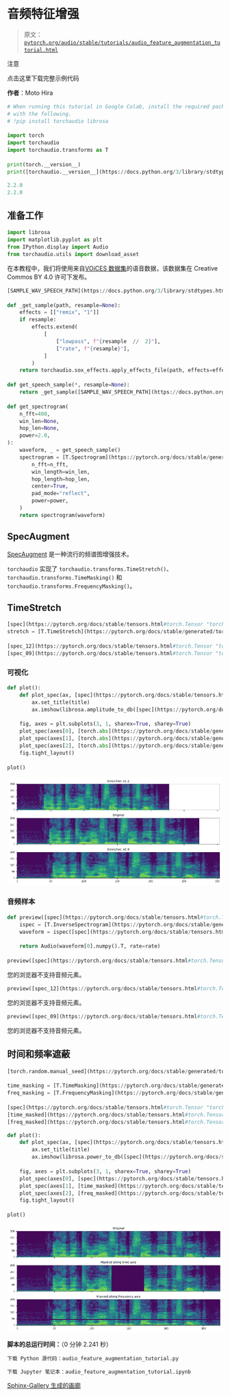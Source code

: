 # 音频特征增强

> 原文：[`pytorch.org/audio/stable/tutorials/audio_feature_augmentation_tutorial.html`](https://pytorch.org/audio/stable/tutorials/audio_feature_augmentation_tutorial.html)

注意

点击这里下载完整示例代码

**作者**：Moto Hira

```py
# When running this tutorial in Google Colab, install the required packages
# with the following.
# !pip install torchaudio librosa

import torch
import torchaudio
import torchaudio.transforms as T

print(torch.__version__)
print([torchaudio.__version__](https://docs.python.org/3/library/stdtypes.html#str "builtins.str")) 
```

```py
2.2.0
2.2.0 
```

## 准备工作

```py
import librosa
import matplotlib.pyplot as plt
from IPython.display import Audio
from torchaudio.utils import download_asset 
```

在本教程中，我们将使用来自[VOiCES 数据集](https://iqtlabs.github.io/voices/)的语音数据，该数据集在 Creative Commos BY 4.0 许可下发布。

```py
[SAMPLE_WAV_SPEECH_PATH](https://docs.python.org/3/library/stdtypes.html#str "builtins.str") = download_asset("tutorial-assets/Lab41-SRI-VOiCES-src-sp0307-ch127535-sg0042.wav")

def _get_sample(path, resample=None):
    effects = [["remix", "1"]]
    if resample:
        effects.extend(
            [
                ["lowpass", f"{resample  //  2}"],
                ["rate", f"{resample}"],
            ]
        )
    return torchaudio.sox_effects.apply_effects_file(path, effects=effects)

def get_speech_sample(*, resample=None):
    return _get_sample([SAMPLE_WAV_SPEECH_PATH](https://docs.python.org/3/library/stdtypes.html#str "builtins.str"), resample=resample)

def get_spectrogram(
    n_fft=400,
    win_len=None,
    hop_len=None,
    power=2.0,
):
    waveform, _ = get_speech_sample()
    spectrogram = [T.Spectrogram](https://pytorch.org/docs/stable/generated/torch.nn.Module.html#torch.nn.Module "torch.nn.Module")(
        n_fft=n_fft,
        win_length=win_len,
        hop_length=hop_len,
        center=True,
        pad_mode="reflect",
        power=power,
    )
    return spectrogram(waveform) 
```

## SpecAugment

[SpecAugment](https://ai.googleblog.com/2019/04/specaugment-new-data-augmentation.html) 是一种流行的频谱图增强技术。

`torchaudio` 实现了 `torchaudio.transforms.TimeStretch()`、`torchaudio.transforms.TimeMasking()` 和 `torchaudio.transforms.FrequencyMasking()`。

## TimeStretch

```py
[spec](https://pytorch.org/docs/stable/tensors.html#torch.Tensor "torch.Tensor") = get_spectrogram(power=None)
stretch = [T.TimeStretch](https://pytorch.org/docs/stable/generated/torch.nn.Module.html#torch.nn.Module "torch.nn.Module")()

[spec_12](https://pytorch.org/docs/stable/tensors.html#torch.Tensor "torch.Tensor") = stretch([spec](https://pytorch.org/docs/stable/tensors.html#torch.Tensor "torch.Tensor"), overriding_rate=1.2)
[spec_09](https://pytorch.org/docs/stable/tensors.html#torch.Tensor "torch.Tensor") = stretch([spec](https://pytorch.org/docs/stable/tensors.html#torch.Tensor "torch.Tensor"), overriding_rate=0.9) 
```

### 可视化

```py
def plot():
    def plot_spec(ax, [spec](https://pytorch.org/docs/stable/tensors.html#torch.Tensor "torch.Tensor"), title):
        ax.set_title(title)
        ax.imshow(librosa.amplitude_to_db([spec](https://pytorch.org/docs/stable/tensors.html#torch.Tensor "torch.Tensor")), origin="lower", aspect="auto")

    fig, axes = plt.subplots(3, 1, sharex=True, sharey=True)
    plot_spec(axes[0], [torch.abs](https://pytorch.org/docs/stable/generated/torch.abs.html#torch.abs "torch.abs")([spec_12](https://pytorch.org/docs/stable/tensors.html#torch.Tensor "torch.Tensor")[0]), title="Stretched x1.2")
    plot_spec(axes[1], [torch.abs](https://pytorch.org/docs/stable/generated/torch.abs.html#torch.abs "torch.abs")([spec](https://pytorch.org/docs/stable/tensors.html#torch.Tensor "torch.Tensor")[0]), title="Original")
    plot_spec(axes[2], [torch.abs](https://pytorch.org/docs/stable/generated/torch.abs.html#torch.abs "torch.abs")([spec_09](https://pytorch.org/docs/stable/tensors.html#torch.Tensor "torch.Tensor")[0]), title="Stretched x0.9")
    fig.tight_layout()

plot() 
```

![拉伸 x1.2，原始，拉伸 x0.9](img/2d28a63fd3c52fb5175ba466b3a427ae.png)

### 音频样本

```py
def preview([spec](https://pytorch.org/docs/stable/tensors.html#torch.Tensor "torch.Tensor"), rate=16000):
    ispec = [T.InverseSpectrogram](https://pytorch.org/docs/stable/generated/torch.nn.Module.html#torch.nn.Module "torch.nn.Module")()
    waveform = ispec([spec](https://pytorch.org/docs/stable/tensors.html#torch.Tensor "torch.Tensor"))

    return Audio(waveform[0].numpy().T, rate=rate)

preview([spec](https://pytorch.org/docs/stable/tensors.html#torch.Tensor "torch.Tensor")) 
```

您的浏览器不支持音频元素。

```py
preview([spec_12](https://pytorch.org/docs/stable/tensors.html#torch.Tensor "torch.Tensor")) 
```

您的浏览器不支持音频元素。

```py
preview([spec_09](https://pytorch.org/docs/stable/tensors.html#torch.Tensor "torch.Tensor")) 
```

您的浏览器不支持音频元素。

## 时间和频率遮蔽

```py
[torch.random.manual_seed](https://pytorch.org/docs/stable/generated/torch.manual_seed.html#torch.manual_seed "torch.manual_seed")(4)

time_masking = [T.TimeMasking](https://pytorch.org/docs/stable/generated/torch.nn.Module.html#torch.nn.Module "torch.nn.Module")(time_mask_param=80)
freq_masking = [T.FrequencyMasking](https://pytorch.org/docs/stable/generated/torch.nn.Module.html#torch.nn.Module "torch.nn.Module")(freq_mask_param=80)

[spec](https://pytorch.org/docs/stable/tensors.html#torch.Tensor "torch.Tensor") = get_spectrogram()
[time_masked](https://pytorch.org/docs/stable/tensors.html#torch.Tensor "torch.Tensor") = time_masking([spec](https://pytorch.org/docs/stable/tensors.html#torch.Tensor "torch.Tensor"))
[freq_masked](https://pytorch.org/docs/stable/tensors.html#torch.Tensor "torch.Tensor") = freq_masking([spec](https://pytorch.org/docs/stable/tensors.html#torch.Tensor "torch.Tensor")) 
```

```py
def plot():
    def plot_spec(ax, [spec](https://pytorch.org/docs/stable/tensors.html#torch.Tensor "torch.Tensor"), title):
        ax.set_title(title)
        ax.imshow(librosa.power_to_db([spec](https://pytorch.org/docs/stable/tensors.html#torch.Tensor "torch.Tensor")), origin="lower", aspect="auto")

    fig, axes = plt.subplots(3, 1, sharex=True, sharey=True)
    plot_spec(axes[0], [spec](https://pytorch.org/docs/stable/tensors.html#torch.Tensor "torch.Tensor")[0], title="Original")
    plot_spec(axes[1], [time_masked](https://pytorch.org/docs/stable/tensors.html#torch.Tensor "torch.Tensor")[0], title="Masked along time axis")
    plot_spec(axes[2], [freq_masked](https://pytorch.org/docs/stable/tensors.html#torch.Tensor "torch.Tensor")[0], title="Masked along frequency axis")
    fig.tight_layout()

plot() 
```

![原始，沿时间轴遮蔽，沿频率轴遮蔽](img/dfd47c6272905af9b424d7f0d4c7d9b6.png)

**脚本的总运行时间：**（0 分钟 2.241 秒）

`下载 Python 源代码：audio_feature_augmentation_tutorial.py`

`下载 Jupyter 笔记本：audio_feature_augmentation_tutorial.ipynb`

[Sphinx-Gallery 生成的画廊](https://sphinx-gallery.github.io)
